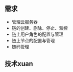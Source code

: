 ## 需求
- 管理云服务器
- 链的创建、删除、停止、监控
- 链上用户角色的配置与管理
- 链上节点的配置与管理
- 链码管理
## 技术xuan
<!--stackedit_data:
eyJoaXN0b3J5IjpbLTEyODkxNDU3NzhdfQ==
-->